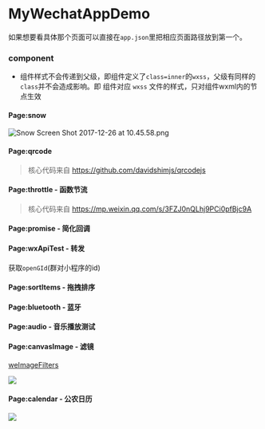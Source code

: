 # MyWechatAppDemo

如果想要看具体那个页面可以直接在`app.json`里把相应页面路径放到第一个。

### component

* 组件样式不会传递到父级，即组件定义了`class=inner`的`wxss`，父级有同样的`class`并不会造成影响。即 组件对应 `wxss` 文件的样式，只对组件wxml内的节点生效


#### Page:snow

![Snow Screen Shot 2017-12-26 at 10.45.58.png](http://upload-images.jianshu.io/upload_images/2158535-bb2d3cdcbaa723f9.png?imageMogr2/auto-orient/strip%7CimageView2/2/w/300)


#### Page:qrcode

> 核心代码来自 https://github.com/davidshimjs/qrcodejs


#### Page:throttle - 函数节流

> 核心代码来自 https://mp.weixin.qq.com/s/3FZJ0nQLhj9PCi0pfBjc9A

#### Page:promise - 简化回调


#### Page:wxApiTest - 转发

获取`openGId`(群对小程序的id)

#### Page:sortItems - 拖拽排序

#### Page:bluetooth - 蓝牙

#### Page:audio - 音乐播放测试

#### Page:canvasImage - 滤镜

[weImageFilters](https://github.com/tomfriwel/weImageFilters)

![](https://camo.githubusercontent.com/a6ff3b7e9df80a4126b6dcee4133631daaa686db/68747470733a2f2f75706c6f61642d696d616765732e6a69616e7368752e696f2f75706c6f61645f696d616765732f323135383533352d323035613766313061316634316264612e6a7065673f696d6167654d6f6772322f6175746f2d6f7269656e742f7374726970253743696d61676556696577322f322f772f333735)


#### Page:calendar - 公农日历

![](https://upload-images.jianshu.io/upload_images/2158535-8ef6d39a34a625da.png?imageMogr2/auto-orient/strip%7CimageView2/2/w/375)